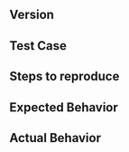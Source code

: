 <!--
Thank you for contributing!

Have a usage question?
======================
Questions will be closed without comment. Here are some resources to get help:

- Read the README: https://github.com/dockyard/styleguides
!! ADD MORE HELP RESOURCES HERE !!

Think you found a bug?
======================
The best bug report is a failing test in the repository as a pull request. Otherwise, please use the "BUG REPORT" template below.


Have a feature request?
=======================
Remove the template from below and provide thoughtful commentary *and code samples* on what this feature means for your product. What will it allow you to do that you can't do today? How will it make current work-arounds straightforward? What potential bugs and edge cases does it help to avoid? etc. Please keep it product-centric.
-->

<!-- BUG TEMPLATE -->
## Version
<!-- Put the version you want to report a bug for here -->

## Test Case
<!-- Please provide a (link to) a reduced test case -->

## Steps to reproduce
<!-- With the reduced test case, how do you reproduce the error condition? -->

## Expected Behavior
<!-- Describe here what you expected to happen -->

## Actual Behavior
<!-- Describe here what actually happened -->
